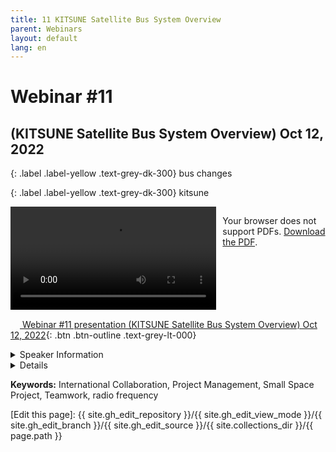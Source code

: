 ```yaml
---
title: 11 KITSUNE Satellite Bus System Overview
parent: Webinars
layout: default
lang: en
---
```


# Webinar #11
## (KITSUNE Satellite Bus System Overview) Oct 12, 2022

{: .label .label-yellow .text-grey-dk-300}
bus changes

{: .label .label-yellow .text-grey-dk-300}
kitsune

<div style="display: flex; gap: 10px; align-items: flex-start;">
  <!-- Video Section -->
  <div style="flex: 2; max-width: 66%;">
    <video controls width="100%" height="auto">
      <source src="https://birds-project.com/open-source/video/birds_bus_opensource_webinar_11.mp4" type="video/mp4">
      Your browser does not support the video tag.
    </video>
  </div>

  <!-- Chat Section -->
  <div style="flex: 1; max-width: 33%;">
    <object 
      data="https://birds-project.com/open-source/pdf/BIRDS_BUS_Opensource_11_chat.pdf" 
      width="100%" 
      height="275px">
      <p>Your browser does not support PDFs. <a href="https://birds-project.com/open-source/pdf/BIRDS_BUS_Opensource_11_chat.pdf">Download the PDF</a>.</p>
    </object>
  </div>
</div>


<!-- Download Presentation -->
[<img src="https://raw.githubusercontent.com/FortAwesome/Font-Awesome/6.x/svgs/regular/circle-down.svg" width="15" height="15"> Webinar #11 presentation (KITSUNE Satellite Bus System Overview) Oct 12, 2022](https://birds-project.com/open-source/pdf/20221012_BIRDS_BUS_Open-Source_Webinar_KITSUNE_overview.pdf){: .btn .btn-outline .text-grey-lt-000}


<details markdown="block">
<summary>Speaker Information</summary>

**Necmi Cihan ORGER**, an assistant Professor at Kyutech (from Turkey) and project manager for the KITSUNE satellite.
</details>


<details markdown="block">
<summary>Details</summary>
**Necmi Cihan ORGER** discussed the KITSUNE Satellite Bus System and the payloads in his presentation titled **"KITSUNE Satellite Bus System Overview.""*

The KITSUNE Satellite is a 6U satellite. It has two key segments:
* Amateur radio frequency controlled segment
* Non-amateur radio frequency controlled segment

</details>

**Keywords:** International Collaboration, Project Management, Small Space Project, Teamwork, radio frequency

[Edit this page]:  {{ site.gh_edit_repository }}/{{ site.gh_edit_view_mode }}/{{ site.gh_edit_branch }}/{{ site.gh_edit_source }}/{{ site.collections_dir }}/{{ page.path }}
